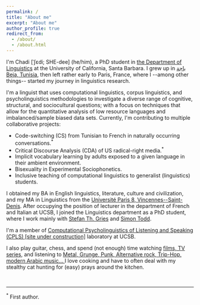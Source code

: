 ```yaml
---
permalink: /
title: "About me"
excerpt: "About me"
author_profile: true
redirect_from: 
  - /about/
  - /about.html
---
```


I'm Chadi [ˈʃɛdi; SHE-dee] (he/him), a PhD student  in <a href="https://www.linguistics.ucsb.edu/" target="_blank">the Department of Linguistics</a> at the University of California, Santa Barbara. I grew up in 
<a href="https://www.google.com/maps/place/Beja,+Tunisia/@36.589459,9.3973874,333067m/data=!3m1!1e3!4m5!3m4!1s0x12fb588073d15b35:0x67e6f1f9d0f178b2!8m2!3d36.7333193!4d9.1843676" target="_blank">باجة Beja, Tunisia</a>, then left rather early to Paris, France, where I --among other things-- started my journey in linguistics research. 

I'm a linguist that uses computational linguistics, corpus linguistics, and psycholinguistics methodologies to investigate a diverse range of cognitive, structural, and sociocultural questions; with a focus on techniques that allow for the quantitative analysis of low resource languages and imbalanced/sample biased data sets. Currently, I'm contributing to multiple collaborative projects:

* Code-switching (CS) from Tunisian to French in naturally occurring conversations.<sup>*</sup>
* Critical Discourse Analysis (CDA) of US radical-right media.<sup>*</sup>
* Implicit vocabulary learning by adults exposed to a given language in their ambient environment.
* Bisexuality in Experimental Sociophonetics.
* Inclusive teaching of computational linguistics to generalist (linguistics) students.

I obtained my BA in English linguistics, literature, culture and civilization, and my MA in Linguistics from the <a href="https://www.univ-paris8.fr/" target="_blank">Université Paris 8, Vincennes--Saint-Denis</a>. After occupying the position of lecturer in the department of French and Italian at UCSB, I joined the Linguistics department as a PhD student, where I work mainly with <a href="stgries.info/" target="_blank">Stefan Th. Gries</a> and <a href="https://sjtodd.github.io/" target="_blank">Simon Todd</a>.

I'm a member of <a href="https://ucsb-cpls-lab.github.io/index.html" target="_blank">Computational Psycholinguistics of Listening and Speaking (CPLS) [site under construction]</a> laboratory at UCSB.

I also play guitar, chess, and spend (not enough) time watching <a href="https://letterboxd.com/enahoua/films/" target="_blank">films, TV series</a>, and listening to <a href="https://open.spotify.com/user/w799hdeiwu9qtl0ffcs8c0yxk?si=5e0b0eba5d794691" target="_blank">Metal, Grunge, Punk, Alternative rock, Trip-Hop, modern Arabic music... </a> I love cooking and have to often deal with my stealthy cat hunting for (easy) prays around the kitchen.


<br>
<hr/>
<sup>*</sup> First author.
